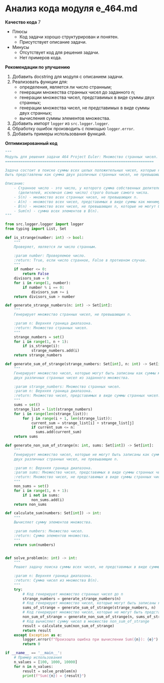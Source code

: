 # Анализ кода модуля e_464.md

**Качество кода**
7
 -  Плюсы
    -  Код задачи хорошо структурирован и понятен.
    -  Присутствует описание задачи.
 -  Минусы
    -  Отсутствует код для решения задачи.
    -  Нет примеров кода.

**Рекомендации по улучшению**

1.  Добавить docstring для модуля с описанием задачи.
2.  Реализовать функции для:
    -   определения, является ли число странным;
    -   генерации множества странных чисел до заданного n;
    -   генерации множества чисел, представимых в виде суммы двух странных;
    -   генерации множества чисел, не представимых в виде суммы двух странных;
    -   вычисления суммы элементов множества.
3.  Добавить импорт `logger` из `src.logger.logger`.
4.  Обработку ошибок производить с помощью `logger.error`.
5.  Добавить примеры использования функций.

**Оптимизированный код**

```python
"""
Модуль для решения задачи 464 Project Euler: Множество странных чисел.
====================================================================

Задача состоит в поиске суммы всех целых положительных чисел, которые не могут
быть представлены как сумма двух различных странных чисел, не превышающих заданное n.

Описание:
    - Странное число - это число, у которого сумма собственных делителей
      (делителей, исключая само число) строго больше самого числа.
    - S(n) - множество всех странных чисел, не превышающих n.
    - A(n) - множество всех чисел, представимых в виде суммы как минимум двух различных странных чисел из S(n).
    - B(n) - множество всех чисел, не превышающих n, которые не могут быть записаны как суммы как минимум двух различных странных чисел из S(n).
    - Sum(n) - сумма всех элементов в B(n).
"""

from src.logger.logger import logger
from typing import List, Set

def is_strange(number: int) -> bool:
    """
    Проверяет, является ли число странным.

    :param number: Проверяемое число.
    :return: True, если число странное, False в противном случае.
    """
    if number <= 0:
        return False
    divisors_sum = 0
    for i in range(1, number):
        if number % i == 0:
            divisors_sum += i
    return divisors_sum > number

def generate_strange_numbers(n: int) -> Set[int]:
    """
    Генерирует множество странных чисел, не превышающих n.

    :param n: Верхняя граница диапазона.
    :return: Множество странных чисел.
    """
    strange_numbers = set()
    for i in range(1, n + 1):
        if is_strange(i):
            strange_numbers.add(i)
    return strange_numbers

def generate_sum_of_strange(strange_numbers: Set[int], n: int) -> Set[int]:
    """
    Генерирует множество чисел, которые могут быть записаны как суммы минимум
    двух различных странных чисел из заданного множества.

    :param strange_numbers: Множество странных чисел.
    :param n: Верхняя граница диапазона.
    :return: Множество чисел, представимых в виде суммы странных чисел.
    """
    sums = set()
    strange_list = list(strange_numbers)
    for i in range(len(strange_list)):
        for j in range(i + 1, len(strange_list)):
            current_sum = strange_list[i] + strange_list[j]
            if current_sum <= n:
              sums.add(current_sum)
    return sums

def generate_non_sum_of_strange(n: int, sums: Set[int]) -> Set[int]:
    """
    Генерирует множество чисел, которые не могут быть записаны как суммы минимум
    двух различных странных чисел, не превышающие n.

    :param n: Верхняя граница диапазона.
    :param sums: Множество чисел, представимых в виде суммы странных чисел.
    :return: Множество чисел, не представимых в виде суммы странных чисел.
    """
    non_sums = set()
    for i in range(1, n + 1):
        if i not in sums:
            non_sums.add(i)
    return non_sums

def calculate_sum(numbers: Set[int]) -> int:
    """
    Вычисляет сумму элементов множества.

    :param numbers: Множество чисел.
    :return: Сумма элементов множества.
    """
    return sum(numbers)


def solve_problem(n: int) -> int:
    """
    Решает задачу поиска суммы всех чисел, не представимых в виде суммы двух различных странных чисел.

    :param n: Верхняя граница диапазона.
    :return: Сумма чисел из множества B(n).
    """
    try:
        # Код генерирует множество странных чисел до n
        strange_numbers = generate_strange_numbers(n)
        # Код генерирует множество чисел, которые могут быть записаны как сумма двух разных странных чисел
        sums_of_strange = generate_sum_of_strange(strange_numbers, n)
        # Код генерирует множество чисел, которые не могут быть представлены как сумма двух странных чисел.
        non_sum_of_strange = generate_non_sum_of_strange(n, sums_of_strange)
        # Код вычисляет сумму чисел в множестве non_sum_of_strange
        result = calculate_sum(non_sum_of_strange)
        return result
    except Exception as e:
        logger.error(f"Произошла ошибка при вычислении Sum({n}): {e}")
        return 0

if __name__ == '__main__':
    # Пример использования
    n_values = [100, 1000, 10000]
    for n in n_values:
        result = solve_problem(n)
        print(f"Sum({n}) = {result}")

```